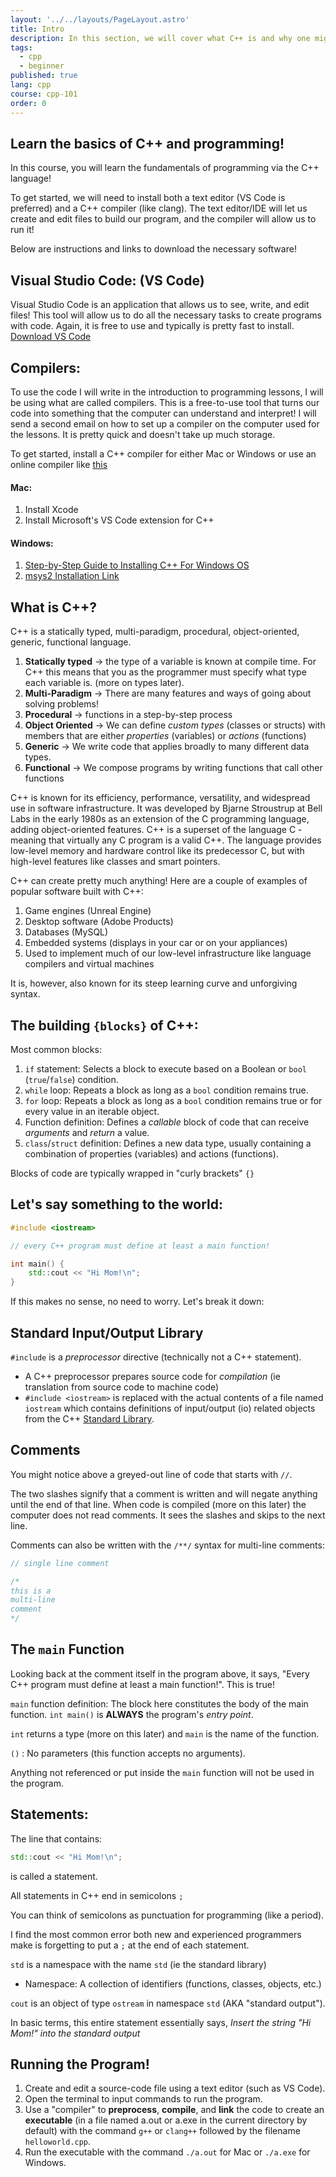 ```yaml
---
layout: '../../layouts/PageLayout.astro'
title: Intro
description: In this section, we will cover what C++ is and why one might use it.
tags:
  - cpp
  - beginner
published: true
lang: cpp
course: cpp-101
order: 0
---
```

## Learn the basics of C++ and programming!
In this course, you will learn the fundamentals of programming via the C++ language!

To get started, we will need to install both a text editor (VS Code is preferred) and a C++ compiler (like clang). The text editor/IDE will let us create and edit files to build our program, and the compiler will allow us to run it!

Below are instructions and links to download the necessary software!

## Visual Studio Code: (VS Code)
Visual Studio Code is an application that allows us to see, write, and edit files! This tool will allow us to do all the necessary tasks to create programs with code. Again, it is free to use and typically is pretty fast to install.
[Download VS Code](https://code.visualstudio.com/)

## Compilers:
To use the code I will write in the introduction to programming lessons, I will be using what are called compilers. This is a free-to-use tool that turns our code into something that the computer can understand and interpret! I will send a second email on how to set up a compiler on the computer used for the lessons. It is pretty quick and doesn't take up much storage.

To get started, install a C++ compiler for either Mac or Windows or use an online compiler like [this](https://nsspot.herokuapp.com/compiler/)
#### Mac:
1. Install Xcode
2. Install Microsoft's VS Code extension for C++
#### Windows:
1. [Step-by-Step Guide to Installing C++ For Windows OS](https://www.freecodecamp.org/news/how-to-install-c-and-cpp-compiler-on-windows/)
2. [msys2 Installation Link](https://www.msys2.org/)

## What is C++?
C++ is a statically typed, multi-paradigm, procedural, object-oriented, generic, functional language.

1. **Statically typed** -> the type of a variable is known at compile time. For C++ this means that you as the programmer must specify what type each variable is. (more on types later).
2. **Multi-Paradigm** -> There are many features and ways of going about solving problems!
3. **Procedural** -> functions in a step-by-step process
4. **Object Oriented** -> We can define _custom types_ (classes or structs) with members that are either _properties_ (variables) or _actions_ (functions)
5. **Generic** -> We write code that applies broadly to many different data types.
6. **Functional** -> We compose programs by writing functions that call other functions

C++ is known for its efficiency, performance, versatility, and widespread use in software infrastructure. It was developed by Bjarne Stroustrup at Bell Labs in the early 1980s as an extension of the C programming language, adding object-oriented features. C++ is a superset of the language C - meaning that virtually any C program is a valid C++. The language provides low-level memory and hardware control like its predecessor C, but with high-level features like classes and smart pointers.

C++ can create pretty much anything! Here are a couple of examples of popular software built with C++:
  1. Game engines (Unreal Engine)
  2. Desktop software (Adobe Products)
  3. Databases (MySQL)
  4. Embedded systems (displays in your car or on your appliances)
  5. Used to implement much of our low-level infrastructure like language compilers and virtual machines

It is, however, also known for its steep learning curve and unforgiving syntax.
## The building `{blocks}` of C++:
Most common blocks:
1. `if` statement: Selects a block to execute based on a Boolean or `bool` (`true`/`false`) condition.
2. `while` loop: Repeats a block as long as a `bool` condition remains true.
3. `for` loop: Repeats a block as long as a `bool` condition remains true or for every value in an iterable object.
4. Function definition: Defines a _callable_ block of code that can receive _arguments_ and _return_ a value.
5. `class`/`struct` definition: Defines a new data type, usually containing a combination of properties (variables) and actions (functions).

Blocks of code are typically wrapped in "curly brackets" `{}`
## Let's say something to the world:
```cpp
#include <iostream>

// every C++ program must define at least a main function!

int main() {
	std::cout << "Hi Mom!\n";
}
```

If this makes no sense, no need to worry. Let's break it down:

## Standard Input/Output Library
`#include` is a _preprocessor_ directive (technically not a C++ statement).
- A C++ preprocessor prepares source code for _compilation_ (ie translation from source code to machine code)
- `#include <iostream>` is replaced with the actual contents of a file named `iostream` which contains definitions of input/output (io) related objects from the C++ [Standard Library](https://en.cppreference.com/w/cpp/standard_library).

## Comments
You might notice above a greyed-out line of code that starts with `//`.

The two slashes signify that a comment is written and will negate anything until the end of that line. When code is compiled (more on this later) the computer does not read comments. It sees the slashes and skips to the next line.

Comments can also be written with the `/**/` syntax for multi-line comments:
```cpp
// single line comment

/*
this is a
multi-line
comment
*/
```

## The `main` Function
Looking back at the comment itself in the program above, it says, "Every C++ program must define at least a main function!". This is true!

`main` function definition:
The block here constitutes the body of the main function. `int main()` is **ALWAYS** the program's _entry point_.

`int` returns a type (more on this later) and `main` is the name of the function.

`()` : No parameters (this function accepts no arguments).

Anything not referenced or put inside the `main` function will not be used in the program.

## Statements:
The line that contains:
```cpp
std::cout << "Hi Mom!\n";
```

is called a statement.

All statements in C++ end in semicolons `;`

You can think of semicolons as punctuation for programming (like a period).

I find the most common error both new and experienced programmers make is forgetting to put a `;` at the end of each statement.

`std` is a namespace with the name `std` (ie the standard library)
- Namespace: A collection of identifiers (functions, classes, objects, etc.)

`cout` is an object of type `ostream` in namespace `std` (AKA "standard output").

In basic terms, this entire statement essentially says, _Insert the string "Hi Mom!" into the standard output_

## Running the Program!
1. Create and edit a source-code file using a text editor (such as VS Code).
2. Open the terminal to input commands to run the program.
3. Use a "compiler" to **preprocess**, **compile**, and **link** the code to create an **executable** (in a file named a.out or a.exe in the current directory by default) with the command `g++` or `clang++` followed by the filename `helloworld.cpp`.
4. Run the executable with the command `./a.out` for Mac or `./a.exe` for Windows.